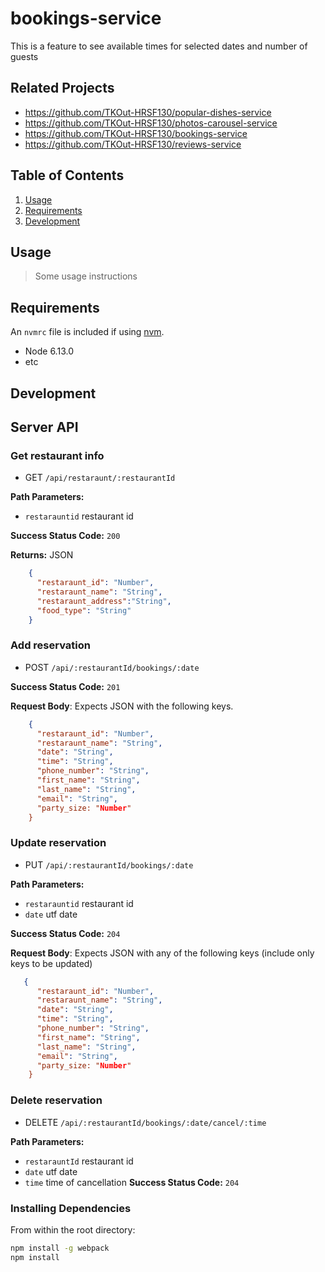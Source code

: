 
# bookings-service
This is a feature to see available times for selected dates and number of guests

## Related Projects

  - https://github.com/TKOut-HRSF130/popular-dishes-service
  - https://github.com/TKOut-HRSF130/photos-carousel-service
  - https://github.com/TKOut-HRSF130/bookings-service
  - https://github.com/TKOut-HRSF130/reviews-service

## Table of Contents

1. [Usage](#Usage)
1. [Requirements](#requirements)
1. [Development](#development)

## Usage

> Some usage instructions

## Requirements

An `nvmrc` file is included if using [nvm](https://github.com/creationix/nvm).

- Node 6.13.0
- etc

## Development
## Server API

### Get restaurant info
  * GET `/api/restaraunt/:restaurantId`

**Path Parameters:**
  * `restarauntid` restaurant id

**Success Status Code:** `200`

**Returns:** JSON

```json
    {
      "restaraunt_id": "Number",
      "restaraunt_name": "String",
      "restaraunt_address":"String",
      "food_type": "String"
    }
```


### Add reservation
  * POST `/api/:restaurantId/bookings/:date`

**Success Status Code:** `201`

**Request Body**: Expects JSON with the following keys.

```json
    {
      "restaraunt_id": "Number",
      "restaraunt_name": "String",
      "date": "String",
      "time": "String",
      "phone_number": "String",
      "first_name": "String",
      "last_name": "String",
      "email": "String",
      "party_size: "Number"
    }
```


### Update reservation
  * PUT `/api/:restaurantId/bookings/:date`

**Path Parameters:**
  * `restarauntid` restaurant id
  * `date` utf date

**Success Status Code:** `204`

**Request Body**: Expects JSON with any of the following keys (include only keys to be updated)

```json
   {
      "restaraunt_id": "Number",
      "restaraunt_name": "String",
      "date": "String",
      "time": "String",
      "phone_number": "String",
      "first_name": "String",
      "last_name": "String",
      "email": "String",
      "party_size: "Number"
    }
```

### Delete reservation
  * DELETE `/api/:restaurantId/bookings/:date/cancel/:time`

**Path Parameters:**
  * `restarauntId` restaurant id
  * `date` utf date
  * `time` time of cancellation
**Success Status Code:** `204`

### Installing Dependencies

From within the root directory:

```sh
npm install -g webpack
npm install
```
